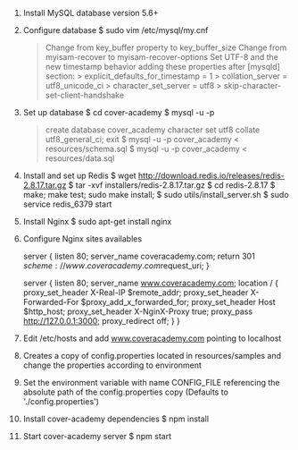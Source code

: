 1. Install MySQL database version 5.6+
2. Configure database
    $ sudo vim /etc/mysql/my.cnf
      > Change from key_buffer property to key_buffer_size
      > Change from myisam-recover to myisam-recover-options
      > Set UTF-8 and the new timestamp behavior adding these properties after [mysqld] section:
        > explicit_defaults_for_timestamp = 1
        > collation_server                = utf8_unicode_ci
        > character_set_server            = utf8
        > skip-character-set-client-handshake

3. Set up database
    $ cd cover-academy
    $ mysql -u <user> -p
      > create database cover_academy character set utf8 collate utf8_general_ci;
      > exit
    $ mysql -u <user> -p cover_academy < resources/schema.sql
    $ mysql -u <user> -p cover_academy < resources/data.sql

4. Install and set up Redis
    $ wget http://download.redis.io/releases/redis-2.8.17.tar.gz
    $ tar -xvf installers/redis-2.8.17.tar.gz
    $ cd redis-2.8.17
    $ make; make test; sudo make install;
    $ sudo utils/install_server.sh
    $ sudo service redis_6379 start

5. Install Nginx
    $ sudo apt-get install nginx

6. Configure Nginx sites availables

    server {
      listen       80;
      server_name  coveracademy.com;
      return       301 $scheme://www.coveracademy.com$request_uri;
    }

    server {
      listen       80;
      server_name  www.coveracademy.com;
      location / {
        proxy_set_header X-Real-IP $remote_addr;
        proxy_set_header X-Forwarded-For $proxy_add_x_forwarded_for;
        proxy_set_header Host $http_host;
        proxy_set_header X-NginX-Proxy true;
        proxy_pass http://127.0.0.1:3000;
        proxy_redirect off;
      }
    }

7. Edit /etc/hosts and add www.coveracademy.com pointing to localhost
8. Creates a copy of config.properties located in resources/samples and change the properties according to environment
9. Set the environment variable with name CONFIG_FILE referencing the absolute path of the config.properties copy (Defaults to './config.properties')
10. Install cover-academy dependencies
    $ npm install
11. Start cover-academy server
    $ npm start